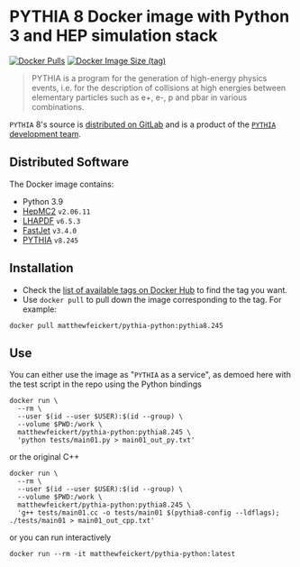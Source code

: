 # PYTHIA 8 Docker image with Python 3 and HEP simulation stack

[![Docker Pulls](https://img.shields.io/docker/pulls/matthewfeickert/pythia-python)](https://hub.docker.com/r/matthewfeickert/pythia-python)
[![Docker Image Size (tag)](https://img.shields.io/docker/image-size/matthewfeickert/pythia-python/latest)](https://hub.docker.com/r/matthewfeickert/pythia-python/tags?name=latest)

> PYTHIA is a program for the generation of high-energy physics events, i.e. for the description of collisions at high energies between elementary particles such as e+, e-, p and pbar in various combinations.

`PYTHIA` 8's source is [distributed on GitLab](https://gitlab.com/Pythia8/releases) and is a product of the [`PYTHIA` development team](http://home.thep.lu.se/~torbjorn/Pythia.html).

## Distributed Software

The Docker image contains:

* Python 3.9
* [HepMC2](http://hepmc.web.cern.ch/hepmc/) `v2.06.11`
* [LHAPDF](https://lhapdf.hepforge.org/) `v6.5.3`
* [FastJet](http://fastjet.fr/) `v3.4.0`
* [PYTHIA](http://home.thep.lu.se/~torbjorn/Pythia.html) `v8.245`

## Installation

- Check the [list of available tags on Docker Hub](https://hub.docker.com/r/matthewfeickert/pythia-python/tags?page=1) to find the tag you want.
- Use `docker pull` to pull down the image corresponding to the tag. For example:

```
docker pull matthewfeickert/pythia-python:pythia8.245
```

## Use

You can either use the image as "`PYTHIA` as a service", as demoed here with the test script in the repo using the Python bindings

```
docker run \
  --rm \
  --user $(id --user $USER):$(id --group) \
  --volume $PWD:/work \
  matthewfeickert/pythia-python:pythia8.245 \
  'python tests/main01.py > main01_out_py.txt'
```

or the original C++

```
docker run \
  --rm \
  --user $(id --user $USER):$(id --group) \
  --volume $PWD:/work \
  matthewfeickert/pythia-python:pythia8.245 \
  'g++ tests/main01.cc -o tests/main01 $(pythia8-config --ldflags); ./tests/main01 > main01_out_cpp.txt'
```

or you can run interactively

```
docker run --rm -it matthewfeickert/pythia-python:latest
```
